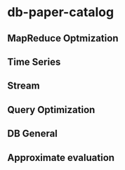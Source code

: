 # db-paper-catalog

## MapReduce Optmization

## Time Series

## Stream

## Query Optimization

## DB General

## Approximate evaluation
